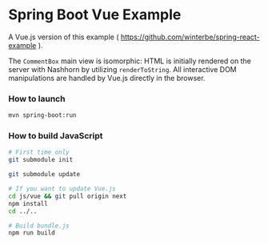 Spring Boot Vue Example
======================================

A Vue.js version of this example ( https://github.com/winterbe/spring-react-example ).

The `CommentBox` main view is isomorphic: HTML is initially rendered on the server with Nashhorn by utilizing `renderToString`. All interactive DOM manipulations are handled by Vue.js directly in the browser.

### How to launch

```sh
mvn spring-boot:run
```

### How to build JavaScript

```sh
# First time only
git submodule init

git submodule update

# If you want to update Vue.js
cd js/vue && git pull origin next
npm install
cd ../..

# Build bundle.js
npm run build
```
